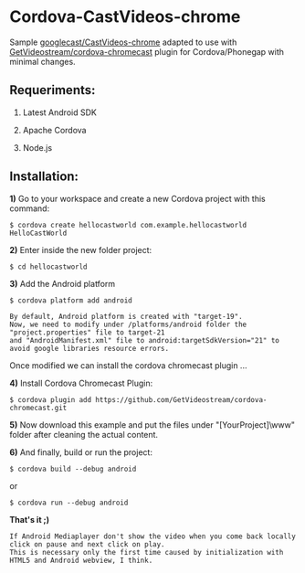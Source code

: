 # Cordova-CastVideos-chrome
Sample [googlecast/CastVideos-chrome](https://github.com/googlecast/CastVideos-chrome) adapted to use with [GetVideostream/cordova-chromecast](https://github.com/GetVideostream/cordova-chromecast) plugin for Cordova/Phonegap with minimal changes.

## Requeriments:

1) Latest Android SDK

2) Apache Cordova

3) Node.js

## Installation:

**1)** Go to your workspace and create a new Cordova project with this command:

`$ cordova create hellocastworld com.example.hellocastworld HelloCastWorld`

**2)** Enter inside the new folder project:

`$ cd hellocastworld`

**3)** Add the Android platform

`$ cordova platform add android`

```Note: 
By default, Android platform is created with "target-19". 
Now, we need to modify under /platforms/android folder the "project.properties" file to target-21 
and "AndroidManifest.xml" file to android:targetSdkVersion="21" to avoid google libraries resource errors.
```

Once modified we can install the cordova chromecast plugin ...

**4)** Install Cordova Chromecast Plugin:

`$ cordova plugin add https://github.com/GetVideostream/cordova-chromecast.git`

**5)** Now download this example and put the files under "[YourProject]\www" folder after cleaning the actual content.

**6)** And finally, build or run the project:

`$ cordova build --debug android`

or

`$ cordova run --debug android`

**That's it ;)**

```**Warning:**
If Android Mediaplayer don't show the video when you come back locally click on pause and next click on play. 
This is necessary only the first time caused by initialization with HTML5 and Android webview, I think.
```
